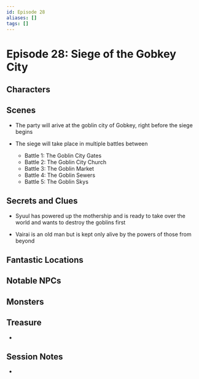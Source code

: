 ```yaml
---
id: Episode 28
aliases: []
tags: []
---
```


# Episode 28: Siege of the Gobkey City

## Characters

## Scenes
 - The party will arive at the goblin city of Gobkey, right before the siege begins

 - The siege will take place in multiple battles between 
    - Battle 1: The Goblin City Gates
    - Battle 2: The Goblin City Church
    - Battle 3: The Goblin Market
    - Battle 4: The Goblin Sewers
    - Battle 5: The Goblin Skys

## Secrets and Clues
- Syuul has powered up the mothership and is ready to take over the world and wants to destroy the goblins first

-  Vairai is an old man but is kept only alive by the powers of those from beyond


## Fantastic Locations


## Notable NPCs


## Monsters


## Treasure

- 

## Session Notes

-
